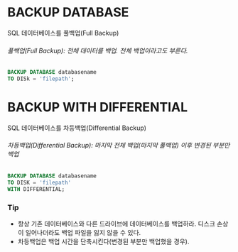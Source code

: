 # BACKUP DATABASE

SQL 데이터베이스를 풀백업(Full Backup)

###### 풀백업(Full Backup): 전체 데이터를 백업. 전체 백업이라고도 부른다.

```sql
BACKUP DATABASE databasename
TO DISk = 'filepath';
```

# BACKUP WITH DIFFERENTIAL
SQL 데이터베이스를 차등백업(Differential Backup)

###### 차등백업(Differential Backup): 마지막 전체 백업(마지막 풀백업) 이후 변경된 부분만 백업
```sql
BACKUP DATABASE databasename
TO DISK = 'filepath'
WITH DIFFERENTIAL;
```

### Tip
* 항상 기존 데이터베이스와 다른 드라이브에 데이터베이스를 백업하라.
  디스크 손상이 일어나더라도 백업 파일을 잃지 않을 수 있다.
* 차등백업은 백업 시간을 단축시킨다(변경된 부분만 백업했을 경우).
